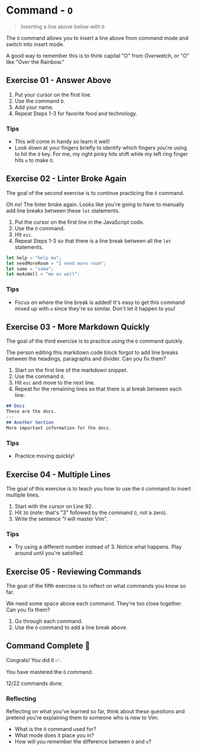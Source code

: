 # Command - `O`

> Inserting a line above below with `O`

The `O` command allows you to insert a line above from command mode and switch into insert mode.

A good way to remember this is to think capital "O" from *Overwatch*, or "O" like "*Over* the Rainbow."

## Exercise 01  - Answer Above

1. Put your cursor on the first line.
2. Use the command `O`.
3. Add your name.
4. Repeat Steps 1-3 for favorite food and technology.

<!-- Text for exercise starts

^Name

^Favorite Food

^Favorite Technology

Text for exercise ends -->

### Tips

- This will come in handy so learn it well!
- Look down at your fingers briefly to identify which fingers you're using to hit the `O` key. For me, my right pinky hits shift while my left ring finger hits `o` to make `O`.

## Exercise 02 - Linter Broke Again

The goal of the second exercise is to continue practicing the `O` command.

Oh no! The linter broke again. Looks like you're going to have to manually add line breaks between these `let` statements.

1. Put the cursor on the first line in the JavaScript code.
2. Use the `O` command.
3. Hit `esc`.
4. Repeat Steps 1-3 so that there is a line break between all the `let` statements.

<!-- Text for exercise starts -->

```javascript
let help = "help me";
let needMoreRoom = "I need more room";
let same = "same";
let meAsWell = "me as well";
```

<!-- Text for exercise ends -->

### Tips

- Focus on where the line break is added! It's easy to get this command mixed up with `o` since they're so similar. Don't let it happen to you!

## Exercise 03  - More Markdown Quickly

The goal of the third exercise is to practice using the `O` command quickly.

The person editing this markdown code block forgot to add line breaks between the headings, paragraphs and divider. Can you fix them?

1. Start on the first line of the markdown snippet.
2. Use the command `O`.
3. Hit `esc` and move to the next line.
4. Repeat for the remaining lines so that there is al break between each line.

<!-- Text for exercise starts -->

```markdown
## Docs
These are the docs.
---
## Another Section
More important information for the docs.
```
<!-- Text for exercise ends -->

### Tips

- Practice moving quickly!

## Exercise 04 - Multiple Lines

The goal of this exercise is to teach you how to use the `O` command to insert multiple lines.

1. Start with the cursor on Line 92.
2. Hit `3O` (note: that's "3" followed by the command `O`, not a zero).
3. Write the sentence "I will master Vim".

<!-- Text for exercise starts

I will master Vim.

Text for exercise ends -->

### Tips

- Try using a different number instead of 3. Notice what happens. Play around until you're satisfied.

## Exercise 05 - Reviewing Commands

The goal of the fifth exercise is to reflect on what commands you know so far.

We need some space above each command. They're too close together. Can you fix them?

1. Go through each command.
2. Use the `O` command to add a line break above.

<!-- Text for exercise starts

- `h` moves left toward the *house*
- `j` moves down (*jumping* off a ledge)
- `k` moves up (*kicking* a soccer ball upward)
- `l` moves right (*left*to right, like English)
- `i` lets me *insert* text
- `a` lets me insert text *after* the cursor
- `I` lets me *Initially* insert text
- `A` lets me *Append* text
- `x` lets me *ex-out* a character
- `r` lets me *replace* a character
- `o` inserts a line below the *original* line
- `O` inserts a line *Over* the current line

Text for exercise ends -->

## Command Complete 🎉

Congrats! You did it ✅.

You have mastered the `O` command.

12/22 commands done.

### Reflecting

Reflecting on what you've learned so far, think about these questions and pretend you're explaining them to someone who is new to Vim.

- What is the `O` command used for?
- What mode does it place you in?
- How will you remember the difference between `O` and `o`?